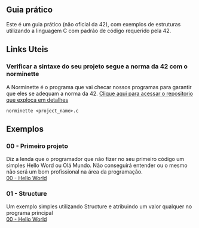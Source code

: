## Guia prático

Este é um guia prático (não oficial da 42), com exemplos de estruturas utilizando a linguagem C com padrão de código requerido pela 42.

## Links Uteis
### Verificar a sintaxe do seu projeto segue a norma da 42 com o norminette
A Norminette é o programa que vai checar nossos programas para garantir que eles se adequam a norma da 42.
[Clique aqui para acessar o repositorio que exploca em detalhes](https://github.com/eduardomosko/norminette-tutorial)

```
norminette <project_name>.c
```

## Exemplos
### 00 - Primeiro projeto
Diz a lenda que o programador que não fizer no seu primeiro código um simples Hello Word ou Olá Mundo. Não conseguirá entender ou o mesmo não será um bom profissional na área da programação.  
[00 - Hello World](https://github.com/massaaki/guida-de-sobrevivencia-42/tree/main/00-first_program)

### 01 - Structure
Um exemplo simples utilizando Structure e atribuindo um valor qualquer no programa principal  
[00 - Hello World](https://github.com/massaaki/guida-de-sobrevivencia-42/tree/main/00-first_program)
